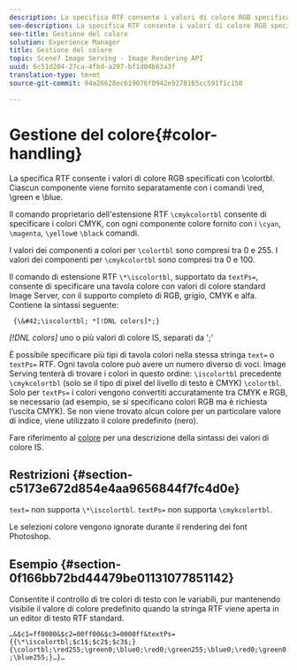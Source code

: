 ```yaml
---
description: La specifica RTF consente i valori di colore RGB specificati con \colortbl. Ciascun componente viene fornito separatamente con i comandi \red, \green e \blue.
seo-description: La specifica RTF consente i valori di colore RGB specificati con \colortbl. Ciascun componente viene fornito separatamente con i comandi \red, \green e \blue.
seo-title: Gestione del colore
solution: Experience Manager
title: Gestione del colore
topic: Scene7 Image Serving - Image Rendering API
uuid: 6c51d204-27ca-4fbd-a297-bf1d04b63a3f
translation-type: tm+mt
source-git-commit: 94a26628ec619076f0942e9278165cc591f1c150

---
```



# Gestione del colore{#color-handling}

La specifica RTF consente i valori di colore RGB specificati con \colortbl. Ciascun componente viene fornito separatamente con i comandi \red, \green e \blue.

Il comando proprietario dell&#39;estensione RTF `\cmykcolortbl` consente di specificare i colori CMYK, con ogni componente colore fornito con i `\cyan`, `\magenta`, `\yellow`e `\black` comandi.

I valori dei componenti a colori per `\colortbl` sono compresi tra 0 e 255. I valori dei componenti per `\cmykcolortbl` sono compresi tra 0 e 100.

Il comando di estensione RTF `\*\iscolortbl`, supportato da `textPs=`, consente di specificare una tavola colore con valori di colore standard Image Server, con il supporto completo di RGB, grigio, CMYK e alfa. Contiene la sintassi seguente:

` {\&#42;\iscolortbl; *[!DNL colors]*;}`

*[!DNL colors]* uno o più valori di colore IS, separati da &#39;;&#39;

È possibile specificare più tipi di tavola colori nella stessa stringa `text=` o `textPs=` RTF. Ogni tavola colore può avere un numero diverso di voci. Image Serving tenterà di trovare i colori in questo ordine: `\iscolortbl` precedente `\cmykcolortbl` (solo se il tipo di pixel del livello di testo è CMYK) `\colortbl`. Solo per `textPs=` i colori vengono convertiti accuratamente tra CMYK e RGB, se necessario (ad esempio, se si specificano colori RGB ma è richiesta l’uscita CMYK). Se non viene trovato alcun colore per un particolare valore di indice, viene utilizzato il colore predefinito (nero).

Fare riferimento al [colore](/help/aem-is-ir-api/is-api/http-ref/image-serving-api-ref/c-http-protocol-reference/c-data-types/r-is-http-color.md) per una descrizione della sintassi dei valori di colore IS.

## Restrizioni {#section-c5173e672d854e4aa9656844f7fc4d0e}

`text=` non supporta `\*\iscolortbl`. `textPs=` non supporta `\cmykcolortbl`.

Le selezioni colore vengono ignorate durante il rendering dei font Photoshop.

## Esempio {#section-0f166bb72bd44479be01131077851142}

Consentite il controllo di tre colori di testo con le variabili, pur mantenendo visibile il valore di colore predefinito quando la stringa RTF viene aperta in un editor di testo RTF standard.

`…&$c1=ff0000&$c2=00ff00&$c3=0000ff&textPs={{\*\iscolortbl;$c1$;$c2$;$c3$;}{\colortbl;\red255;\green0;\blue0;\red0;\green255;\blue0;\red0;\green0;\blue255;}…}…`
